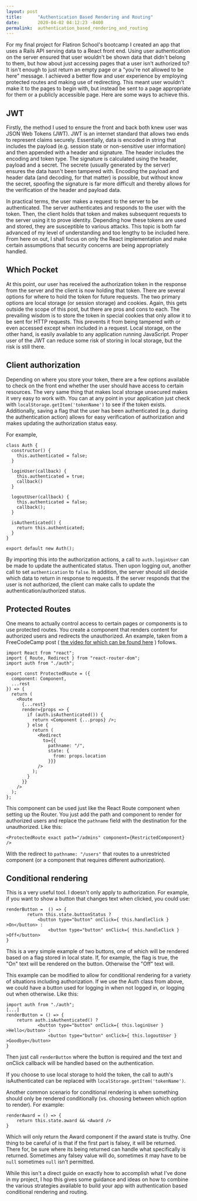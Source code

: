 ```yaml
---
layout: post
title:      "Authentication Based Rendering and Routing"
date:       2020-04-02 04:12:23 -0400
permalink:  authentication_based_rendering_and_routing
---
```



For my final project for Flatiron School's bootcamp I created an app that uses a Rails API serving data to a React front end.  Using user authentication on the server ensured that user wouldn't be shown data that didn't belong to them, but how about just accessing pages that a user isn't authorized to?  It isn't enough to just return an empty page or a "you're not allowed to be here" message.  I  achieved a better flow and user experience by employing protected routes and making use of redirecting.  This meant user wouldn't make it to the pages to begin with, but instead be sent to a page appropriate for them or a publicly accessible page.  Here are some ways to achieve this.

## JWT

Firstly, the method I used to ensure the front and back both knew  user was JSON Web Tokens (JWT).  JWT is an internet standard that allows two ends to represent claims securely.  Essentially, data is encoded in string that includes the payload (e.g. session state or non-sensitive user information) and then appended with a header and signature.  The header includes the encoding and token type.  The signature is calculated using the header, payload and a secret.  The secrete (usually generated by  the server) ensures the data hasn't been tampered with.  Encoding the payload and header data (and decoding, for that matter) is possible, but without know the secret, spoofing the signature is far more difficult and thereby allows for the verification of the header and payload data.

In practical terms, the user makes a request to the server to be authenticated.  The server authenticates and responds to the user with the token.  Then, the client holds that token and makes subsequent requests to the server using it to prove identity.  Depending how these tokens are used and stored, they are susceptible to various attacks.  This topic is both far advanced of my level of  understanding and too lengthy to be included here.  From here on out, I shall focus on only the React implementation and make certain assumptions that security concerns are being appropriately handled.

## Which Pocket

At this point, our user has received the authorization token in the response from the server and the client is now holding that token.  There are several options for where to hold the token for future requests.  The two primary options are local storage (or session storage) and cookies.  Again, this gets outside the scope of this post, but there are pros and cons to each.  The prevailing wisdom is to store the token in special cookies that only allow it to be sent for HTTP requests.  This prevents it from being tampered with or even accessed except when included in a request.  Local storage, on the other hand, is easily available to any application running JavaScript.  Proper user of the JWT can reduce some risk of storing in local storage, but the risk is still there.

## Client authorization

Depending on where you store your token, there are a few options available to check on the front end whether the user should have access to certain resources.  The very same thing that makes local storage unsecured makes it very easy to work with.  You can at any point in your application just check with `localStorage.getItem('tokenName')` to see if the token exists.  Additionally, saving a flag that the user has been authenticated (e.g. during the authentication action) allows for easy verification of  authorization and makes updating the authorization status easy.

For example, 
```
class Auth {
  constructor() {
    this.authenticated = false;
  }

  loginUser(callback) {
    this.authenticated = true;
    callback()
  }

  logoutUser(callback) {
    this.authenticated = false;
    callback();
  }

  isAuthenticated() {
    return this.authenticated;
  }
}

export default new Auth();
```
By importing this into the authorization actions, a call to `auth.loginUser` can be made to update the authenticated status.  Then upon logging out, another call to set `authentication` to `false`.  In addition, the server should sill decide which data to return in response to requests.  If the server responds that the user is not  authorized, the client can make calls to update the authentication/authorized status.

## Protected Routes

One means to actually control access to certain pages or components is to use protected routes.  You create a component that renders content for authorized users and redirects the unauthorized.  An example, taken from a FreeCodeCamp post ( [ the video for which can be found here](https://www.youtube.com/watch?v=Y0-qdp-XBJg) ) follows.

```
import React from "react";
import { Route, Redirect } from "react-router-dom";
import auth from "./auth";

export const ProtectedRoute = ({
  component: Component,
  ...rest
}) => {
  return (
    <Route
      {...rest}
      render={props => {
        if (auth.isAuthenticated()) {
          return <Component {...props} />;
        } else {
          return (
            <Redirect
              to={{
                pathname: "/",
                state: {
                  from: props.location
                }}}
            />
          );
        }
      }}
    />
  );
};
```
This component can be used just like the React Route component when setting up the Router.  You just add the path and component to render for authorized users and replace the `pathname` field with the destination for the unauthorized.  Like this: 
```
<ProtectedRoute exact path="/admins" component={RestrictedComponent} />
```
With the redirect to `pathname: "/users"` that routes to a unrestricted component (or a component that requires different authorization).

## Conditional rendering

This is a very useful tool.  I doesn't only apply to authorization.  For example, if you want to show a button that changes text when clicked, you could use: 
```
renderButton =  () => {
		return this.state.buttonStatus ? 
		    <button type="button" onClick={ this.handleClick } >On</button> : 
				<button type="button" onClick={ this.handleClick } >Off</button>
}
```
This is a very simple example of two buttons, one of which will be rendered based on a flag stored in local state.  If, for example, the flag is true, the "On" text will be rendered on the button.  Otherwise the "Off" text will.

This example can be modified to allow for conditional rendering for a variety of situations including authorization.  If we use the Auth class from above, we could have a button used for logging in when not logged in, or logging out when otherwise.  Like this:
```
import auth from "./auth";
[...]
renderButton = () => {
    return auth.isAuthenticated() ? 
		    <button type="button" onClick={ this.loginUser } >Hello</button> : 
				<button type="button" onClick={ this.logoutUser } >Goodbye</button>
}
```
Then just call `renderButton` where the button is required and the text and onClick callback will be handled based on the authentication.

If you choose to use local storage to hold the token, the call to auth's isAuthenticated can be replaced with `localStorage.getItem('tokenName')`.

Another common scenario for conditional rendering is when something should only be rendered conditionally (vs. choosing between which option to render).  For example:
```
renderAward = () => {
    return this.state.award && <Award />
}
```
Which will only return the Award component if the award state is truthy.  One thing to be careful of is that if the first part is falsey, it will be returned.  There for, be sure where its being returned can handle what specifically is returned.  Sometimes any falsey value will do, sometimes it may have to be `null` sometimes `null` isn't permitted.

While this isn't a direct guide on exactly how to accomplish what I've done in my project, I  hop this gives some guidance and ideas on how to combine the various strategies available to build your app with authentication based conditional rendering and routing.

